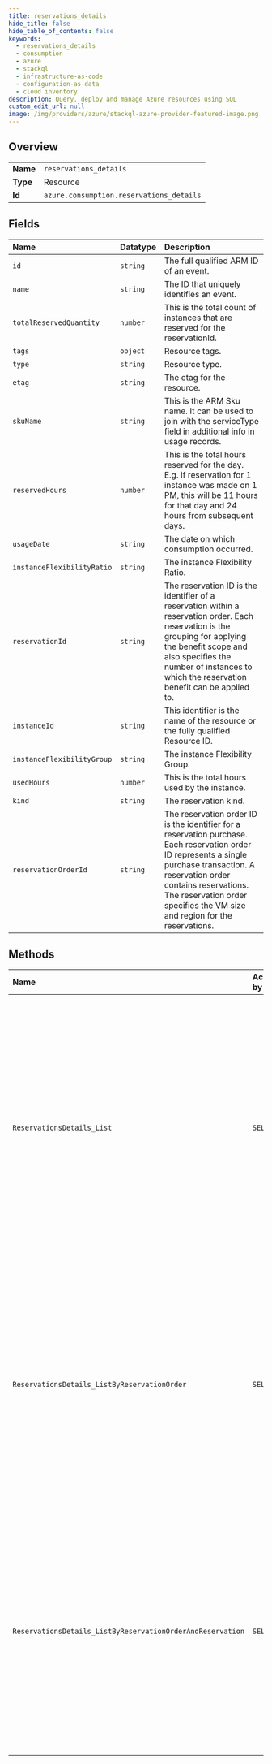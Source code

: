 ```yaml
---
title: reservations_details
hide_title: false
hide_table_of_contents: false
keywords:
  - reservations_details
  - consumption
  - azure    
  - stackql
  - infrastructure-as-code
  - configuration-as-data
  - cloud inventory
description: Query, deploy and manage Azure resources using SQL
custom_edit_url: null
image: /img/providers/azure/stackql-azure-provider-featured-image.png
---
```

  
    

## Overview
<table><tbody>
<tr><td><b>Name</b></td><td><code>reservations_details</code></td></tr>
<tr><td><b>Type</b></td><td>Resource</td></tr>
<tr><td><b>Id</b></td><td><code>azure.consumption.reservations_details</code></td></tr>
</tbody></table>

## Fields
| Name | Datatype | Description |
|:-----|:---------|:------------|
| `id` | `string` | The full qualified ARM ID of an event. |
| `name` | `string` | The ID that uniquely identifies an event.  |
| `totalReservedQuantity` | `number` | This is the total count of instances that are reserved for the reservationId. |
| `tags` | `object` | Resource tags. |
| `type` | `string` | Resource type. |
| `etag` | `string` | The etag for the resource. |
| `skuName` | `string` | This is the ARM Sku name. It can be used to join with the serviceType field in additional info in usage records. |
| `reservedHours` | `number` | This is the total hours reserved for the day. E.g. if reservation for 1 instance was made on 1 PM, this will be 11 hours for that day and 24 hours from subsequent days. |
| `usageDate` | `string` | The date on which consumption occurred. |
| `instanceFlexibilityRatio` | `string` | The instance Flexibility Ratio. |
| `reservationId` | `string` | The reservation ID is the identifier of a reservation within a reservation order. Each reservation is the grouping for applying the benefit scope and also specifies the number of instances to which the reservation benefit can be applied to. |
| `instanceId` | `string` | This identifier is the name of the resource or the fully qualified Resource ID. |
| `instanceFlexibilityGroup` | `string` | The instance Flexibility Group. |
| `usedHours` | `number` | This is the total hours used by the instance. |
| `kind` | `string` | The reservation kind. |
| `reservationOrderId` | `string` | The reservation order ID is the identifier for a reservation purchase. Each reservation order ID represents a single purchase transaction. A reservation order contains reservations. The reservation order specifies the VM size and region for the reservations. |
## Methods
| Name | Accessible by | Required Params | Description |
|:-----|:--------------|:----------------|:------------|
| `ReservationsDetails_List` | `SELECT` | `resourceScope` | Lists the reservations details for the defined scope and provided date range. Note: ARM has a payload size limit of 12MB, so currently callers get 502 when the response size exceeds the ARM limit. In such cases, API call should be made with smaller date ranges. |
| `ReservationsDetails_ListByReservationOrder` | `SELECT` | `$filter, reservationOrderId` | Lists the reservations details for provided date range. Note: ARM has a payload size limit of 12MB, so currently callers get 502 when the response size exceeds the ARM limit. In such cases, API call should be made with smaller date ranges. |
| `ReservationsDetails_ListByReservationOrderAndReservation` | `SELECT` | `$filter, reservationId, reservationOrderId` | Lists the reservations details for provided date range. Note: ARM has a payload size limit of 12MB, so currently callers get 502 when the response size exceeds the ARM limit. In such cases, API call should be made with smaller date ranges. |
